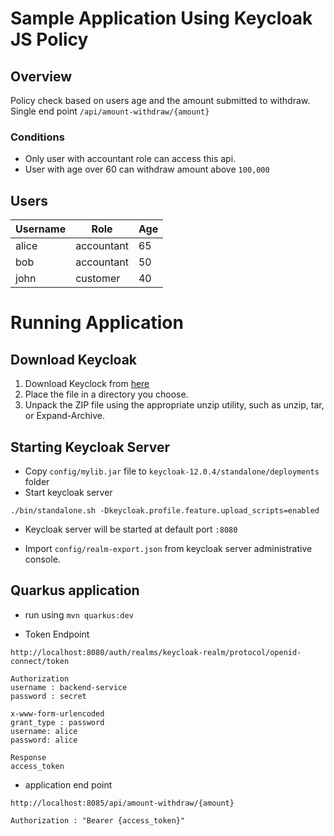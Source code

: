 # Sample Application Using Keycloak JS Policy

## Overview

Policy check based on users age and the amount submitted to withdraw. 
Single end point ```/api/amount-withdraw/{amount}```

### Conditions

* Only user with accountant role can access this api.
* User with age over 60 can withdraw amount above ```100,000```


## Users


|Username|Role|Age|
|-------|-----|--|
|alice|accountant|65|
|bob|accountant|50|
|john|customer|40|

# Running Application

## Download Keycloak

1. Download Keyclock from [here](https://github.com/keycloak/keycloak/releases/download/12.0.4/keycloak-12.0.4.zip)
2. Place the file in a directory you choose.
3. Unpack the ZIP file using the appropriate unzip utility, such as unzip, tar, or Expand-Archive.

## Starting Keycloak Server

* Copy ```config/mylib.jar``` file to ```keycloak-12.0.4/standalone/deployments``` folder
* Start keycloak server

```
./bin/standalone.sh -Dkeycloak.profile.feature.upload_scripts=enabled
```
* Keycloak server will be started at default port ```:8080```

* Import ```config/realm-export.json``` from keycloak server administrative console.

## Quarkus application

* run using ```mvn quarkus:dev```

* Token Endpoint

```
http://localhost:8080/auth/realms/keycloak-realm/protocol/openid-connect/token

Authorization
username : backend-service
password : secret

x-www-form-urlencoded
grant_type : password
username: alice
password: alice

Response
access_token
```

* application end point 

```
http://localhost:8085/api/amount-withdraw/{amount}

Authorization : "Bearer {access_token}"
```




